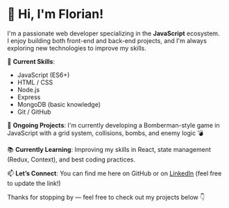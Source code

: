 # 👋 Hi, I'm Florian!

I'm a passionate web developer specializing in the **JavaScript** ecosystem.  
I enjoy building both front-end and back-end projects, and I'm always exploring new technologies to improve my skills.

🔧 **Current Skills**:
- JavaScript (ES6+)
- HTML / CSS
- Node.js
- Express
- MongoDB (basic knowledge)
- Git / GitHub

🚀 **Ongoing Projects**:
I'm currently developing a Bomberman-style game in JavaScript with a grid system, collisions, bombs, and enemy logic 💣

📚 **Currently Learning**:
Improving my skills in React, state management (Redux, Context), and best coding practices.

📫 **Let’s Connect**:
You can find me here on GitHub or on [LinkedIn](https://www.linkedin.com/) (feel free to update the link!)

Thanks for stopping by — feel free to check out my projects below 👇
